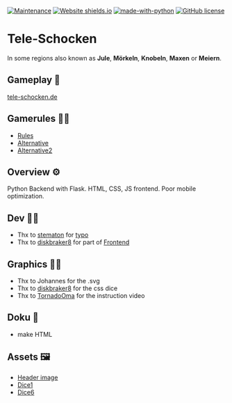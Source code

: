 [![Maintenance](https://img.shields.io/badge/Maintained%3F-yes-green.svg)](https://github.com/Skill3t/Tele-Schocken/graphs/commit-activity)
[![Website shields.io](https://img.shields.io/website-up-down-green-red/http/shields.io.svg)](http://tele-schocken.de/)
[![made-with-python](https://img.shields.io/badge/Made%20with-Python-1f425f.svg)](https://www.python.org/)
[![GitHub license](https://img.shields.io/github/license/Naereen/StrapDown.js.svg)](https://github.com/Skill3t/Tele-Schocken/blob/master/LICENSE)


# Tele-Schocken
In some regions also known as **Jule**, **Mörkeln**, **Knobeln**, **Maxen** or **Meiern**.

## Gameplay 🎲
[tele-schocken.de](http://tele-schocken.de)

## Gamerules 👩‍🏫
* [Rules](https://www.spielwiki.de/Schocken)
* [Alternative](https://www.spielregeln.de/schocken.html)
* [Alternative2](https://de.wikipedia.org/wiki/Schocken)

## Overview ⚙️
Python Backend with Flask. HTML, CSS, JS frontend. Poor mobile optimization.

## Dev 👩‍💻
* Thx to [stematon](https://github.com/stematon) for [typo](https://github.com/Skill3t/Tele-Schocken/pull/3/)
* Thx to [diskbraker8](https://github.com/diskbraker8) for part of [Frontend](https://github.com/Skill3t/Tele-Schocken/pull/1)

## Graphics 👨‍🎨
* Thx to Johannes for the .svg
* Thx to [diskbraker8](https://github.com/diskbraker8) for the css dice
* Thx to [TornadoOma](https://www.twitch.tv/tornadooma) for the instruction video

## Doku 📝
* make HTML

## Assets 🖼
* [Header image](https://pixabay.com/de/photos/w%C3%BCrfel-becher-w%C3%BCrfelbecher-1271185/)
* [Dice1](https://pixabay.com/de/vectors/w%C3%BCrfel-walzen-werfen-eine-punkt-312625/)
* [Dice6](https://pixabay.com/de/vectors/w%C3%BCrfel-sechs-augen-spielen-gl%C3%BCck-310333/)
